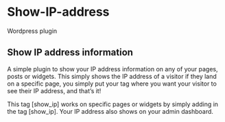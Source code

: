 # Show-IP-address
Wordpress plugin

## Show IP address information

A simple plugin to show your IP address information on any of your pages, posts or widgets. This simply shows the IP address of a visitor if they land on a specific page, you simply put your tag where you want your visitor to see their IP address, and that’s it!

This tag [show_ip] works on specific pages or widgets by simply adding in the tag [show_ip]. Your IP address also shows on your admin dashboard.
